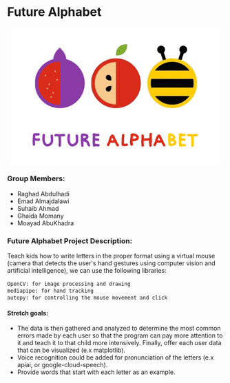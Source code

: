 # Future Alphabet

![Project Logo](assets/FutureAlphabet.png)
### Group Members:

- Raghad Abdulhadi
- Emad Almajdalawi
- Suhaib Ahmad
- Ghaida Momany
- Moayad AbuKhadra



### Future Alphabet Project Description:

Teach kids how to write letters in the proper format using a virtual mouse (camera that detects the user's hand gestures using computer vision and artificial intelligence), we can use the following libraries:

    OpenCV: for image processing and drawing
    mediapipe: for hand tracking 
    autopy: for controlling the mouse movement and click 



#### Stretch goals:

- The data is then gathered and analyzed to determine the most common errors made by each user so that the program can pay more attention to it and teach it to that child more intensively. Finally, offer each user data that can be visualized (e.x matplotlib).
- Voice recognition could be added for pronunciation of the letters (e.x apiai, or google-cloud-speech).
- Provide words that start with each letter as an example.
